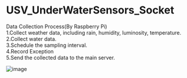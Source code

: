 # USV_UnderWaterSensors_Socket
Data Collection Process(By Raspberry Pi)  
1.Collect weather data, including rain, humidity, luminosity, temperature.  
2.Collect water data.  
3.Schedule the sampling interval.  
4.Record Exception  
5.Send the collected data to the main server.  

![image](https://user-images.githubusercontent.com/34808088/158133063-885494b1-858e-4689-b37d-f695ff0bfc97.png)
